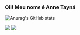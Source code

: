 ### Oii! Meu nome é Anne Tayná

![Anurag's GitHub stats](https://github-readme-stats.vercel.app/api?username=AnneTGB&show_icons=true&theme=radical)

<a href="https://www.instagram.com/anne_tgb/" target="_blank"><img src="https://img.shields.io/badge/-Instagram-%23E4405F?style=for-the-badge&logo=instagram&logoColor=white" target="_blank"></a>
  <a href="https://www.linkedin.com/in/anne-tayn%C3%A1-bb8274287/" target="_blank"><img src="https://img.shields.io/badge/-LinkedIn-%230077B5?style=for-the-badge&logo=linkedin&logoColor=white" target="_blank"></a> 

